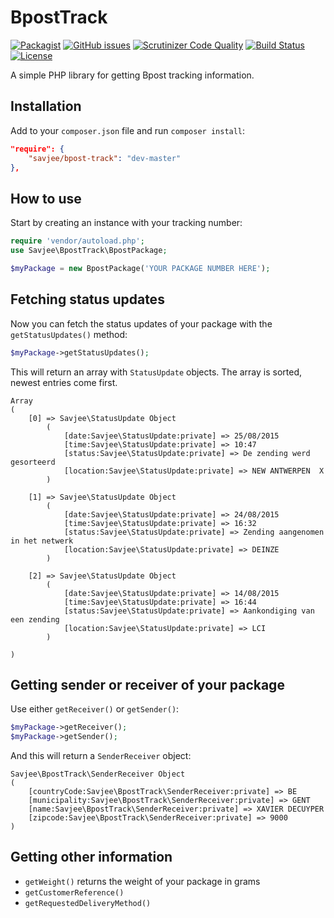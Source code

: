 # BpostTrack
[![Packagist](https://img.shields.io/packagist/dt/savjee/bpost-track.svg?maxAge=2592000?style=flat-square)](https://packagist.org/packages/savjee/bpost-track)
[![GitHub issues](https://img.shields.io/github/issues/savjee/bpost-track.svg?maxAge=2592000?style=flat-square)](https://github.com/Savjee/bpost-track/issues)
[![Scrutinizer Code Quality](https://scrutinizer-ci.com/g/Savjee/bpost-track/badges/quality-score.png?b=master)](https://scrutinizer-ci.com/g/Savjee/bpost-track/?branch=master)
[![Build Status](https://scrutinizer-ci.com/g/Savjee/bpost-track/badges/build.png?b=master)](https://scrutinizer-ci.com/g/Savjee/bpost-track/build-status/master)
[![License](https://img.shields.io/packagist/l/savjee/bpost-track.svg?maxAge=2592000?style=flat-square)](https://github.com/Savjee/bpost-track/blob/master/LICENSE.txt)

A simple PHP library for getting Bpost tracking information.

## Installation
Add to your ``composer.json`` file and run ``composer install``:

```json
"require": {
    "savjee/bpost-track": "dev-master"
},    
```

## How to use
Start by creating an instance with your tracking number:

```php
require 'vendor/autoload.php';
use Savjee\BpostTrack\BpostPackage;

$myPackage = new BpostPackage('YOUR PACKAGE NUMBER HERE');
```

## Fetching status updates
Now you can fetch the status updates of your package with the ``getStatusUpdates()`` method:

```php
$myPackage->getStatusUpdates();
```
   
This will return an array with ``StatusUpdate`` objects. The array is sorted, newest entries come first.

    Array
    (
        [0] => Savjee\StatusUpdate Object
            (
                [date:Savjee\StatusUpdate:private] => 25/08/2015
                [time:Savjee\StatusUpdate:private] => 10:47
                [status:Savjee\StatusUpdate:private] => De zending werd gesorteerd
                [location:Savjee\StatusUpdate:private] => NEW ANTWERPEN  X
            )
    
        [1] => Savjee\StatusUpdate Object
            (
                [date:Savjee\StatusUpdate:private] => 24/08/2015
                [time:Savjee\StatusUpdate:private] => 16:32
                [status:Savjee\StatusUpdate:private] => Zending aangenomen in het netwerk
                [location:Savjee\StatusUpdate:private] => DEINZE
            )
    
        [2] => Savjee\StatusUpdate Object
            (
                [date:Savjee\StatusUpdate:private] => 14/08/2015
                [time:Savjee\StatusUpdate:private] => 16:44
                [status:Savjee\StatusUpdate:private] => Aankondiging van een zending
                [location:Savjee\StatusUpdate:private] => LCI
            )
    
    )
    
## Getting sender or receiver of your package

Use either ``getReceiver()`` or ``getSender()``:

```php
$myPackage->getReceiver();
$myPackage->getSender();
```
     
And this will return a ``SenderReceiver`` object:

    Savjee\BpostTrack\SenderReceiver Object
    (
        [countryCode:Savjee\BpostTrack\SenderReceiver:private] => BE
        [municipality:Savjee\BpostTrack\SenderReceiver:private] => GENT
        [name:Savjee\BpostTrack\SenderReceiver:private] => XAVIER DECUYPER
        [zipcode:Savjee\BpostTrack\SenderReceiver:private] => 9000
    )
    
## Getting other information

  * ``getWeight()`` returns the weight of your package in grams
  * ``getCustomerReference()``
  * ``getRequestedDeliveryMethod()``
  
